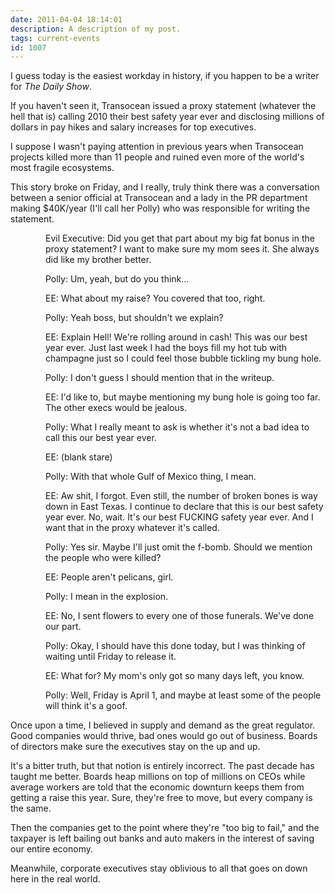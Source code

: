 ```yaml
---
date: 2011-04-04 18:14:01
description: A description of my post.
tags: current-events
id: 1007
---
```

I guess today is the easiest workday in history, if you happen to be a writer for <i>The Daily Show</i>.

If you haven't seen it, Transocean issued a proxy statement (whatever the hell that is) calling 2010 their best safety year ever and disclosing millions of dollars in pay hikes and salary increases for top executives.

I suppose I wasn't paying attention in previous years when Transocean projects killed more than 11 people and ruined even more of the world's most fragile ecosystems.
<!--more-->
This story broke on Friday, and I really, truly think there was a conversation between a senior official at Transocean and a lady in the PR department making $40K/year (I'll call her Polly) who was responsible for writing the statement.

<div style="margin-left:4em;">Evil Executive:  Did you get that part about my big fat bonus in the proxy statement?  I want to make sure my mom sees it.  She always did like my brother better.

Polly:  Um, yeah, but do you think...

EE:  What about my raise?  You covered that too, right.

Polly:  Yeah boss, but shouldn't we explain?

EE:  Explain Hell!  We're rolling around in cash!  This was our best year ever.  Just last week I had the boys fill my hot tub with champagne just so I could feel those bubble tickling my bung hole.

Polly:  I don't guess I should mention that in the writeup.

EE:  I'd like to, but maybe mentioning my bung hole is going too far.  The other execs would be jealous.

Polly:  What I really meant to ask is whether it's not a bad idea to call this our best year ever.

EE:  (blank stare)

Polly:  With that whole Gulf of Mexico thing, I mean.

EE:  Aw shit, I forgot.  Even still, the number of broken bones is way down in East Texas.  I continue to declare that this is our best safety year ever.  No, wait.  It's our best FUCKING safety year ever.  And I want that in the proxy whatever it's called.

Polly:  Yes sir.  Maybe I'll just omit the f-bomb.  Should we mention the people who were killed?

EE:  People aren't pelicans, girl.

Polly:  I mean in the explosion.

EE:  No, I sent flowers to every one of those funerals.  We've done our part.

Polly:  Okay, I should have this done today, but I was thinking of waiting until Friday to release it.

EE:  What for?  My mom's only got so many days left, you know.

Polly:  Well, Friday is April 1, and maybe at least some of the people will think it's a goof.</div>


Once upon a time, I believed in supply and demand as the great regulator.  Good companies would thrive, bad ones would go out of business.  Boards of directors make sure the executives stay on the up and up.

It's a bitter truth, but that notion is entirely incorrect.  The past decade has taught me better.  Boards heap millions on top of millions on CEOs while average workers are told that the economic downturn keeps them from getting a raise this year.  Sure, they're free to move, but every company is the same.

Then the companies get to the point where they're "too big to fail," and the taxpayer is left bailing out banks and auto makers in the interest of saving our entire economy.

Meanwhile, corporate executives stay oblivious to all that goes on down here in the real world.